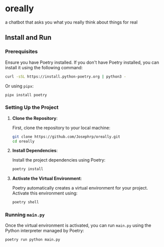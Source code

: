 # oreally
a chatbot that asks you what you really think about things for real


## Install and Run

### Prerequisites

Ensure you have Poetry installed. If you don't have Poetry installed, you can install it using the following command:

```bash
curl -sSL https://install.python-poetry.org | python3 -
```

Or using `pipx`:

```bash
pipx install poetry
```

### Setting Up the Project

1. **Clone the Repository**:

   First, clone the repository to your local machine:

   ```bash
   git clone https://github.com/Josephrp/oreally.git
   cd oreally
   ```

2. **Install Dependencies**:

   Install the project dependencies using Poetry:

   ```bash
   poetry install
   ```

3. **Activate the Virtual Environment**:

   Poetry automatically creates a virtual environment for your project. Activate this environment using:

   ```bash
   poetry shell
   ```

### Running `main.py`

Once the virtual environment is activated, you can run `main.py` using the Python interpreter managed by Poetry:

```bash
poetry run python main.py
```

